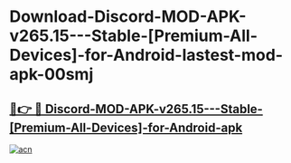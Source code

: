 # Download-Discord-MOD-APK-v265.15---Stable-[Premium-All-Devices]-for-Android-lastest-mod-apk-00smj

<h2><a href="https://apkcomod.com?title=Discord-MOD-APK-v265.15---Stable-[Premium-All-Devices]-for-Android">🔗👉 🔴 Discord-MOD-APK-v265.15---Stable-[Premium-All-Devices]-for-Android-apk </a></h2>

[![acn](https://github.com/user-attachments/assets/0f9c940e-d8b0-45ae-aac7-cd30a18b3e1c)](https://apkcomod.com?title=Discord-MOD-APK-v265.15---Stable-[Premium-All-Devices]-for-Android)
